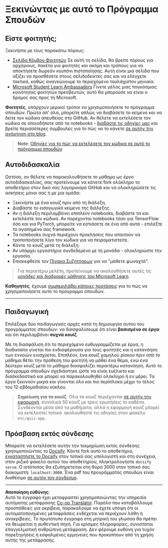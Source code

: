 <!--
CO_OP_TRANSLATOR_METADATA:
{
  "original_hash": "c4c545eb30765a49469ced84cfb4379f",
  "translation_date": "2025-08-29T08:43:17+00:00",
  "source_file": "lessons/0-course-setup/setup.md",
  "language_code": "el"
}
-->
# Ξεκινώντας με αυτό το Πρόγραμμα Σπουδών

## Είστε φοιτητής;

Ξεκινήστε με τους παρακάτω πόρους:

* [Σελίδα Κόμβου Φοιτητών](https://docs.microsoft.com/learn/student-hub?WT.mc_id=academic-77998-cacaste) Σε αυτή τη σελίδα, θα βρείτε πόρους για αρχάριους, πακέτα για φοιτητές και ακόμη και τρόπους για να αποκτήσετε δωρεάν κουπόνι πιστοποίησης. Αυτή είναι μια σελίδα που αξίζει να προσθέσετε στους σελιδοδείκτες σας και να ελέγχετε τακτικά, καθώς ανανεώνουμε το περιεχόμενο τουλάχιστον μηνιαία.
* [Microsoft Student Learn Ambassadors](https://studentambassadors.microsoft.com?WT.mc_id=academic-77998-cacaste) Γίνετε μέλος μιας παγκόσμιας κοινότητας φοιτητών πρεσβευτών, αυτό θα μπορούσε να είναι ο δρόμος σας προς τη Microsoft.

**Φοιτητές**, υπάρχουν μερικοί τρόποι να χρησιμοποιήσετε το πρόγραμμα σπουδών. Πρώτα απ' όλα, μπορείτε απλώς να διαβάσετε το κείμενο και να δείτε τον κώδικα απευθείας στο GitHub. Αν θέλετε να εκτελέσετε τον κώδικα σε οποιοδήποτε από τα notebooks - [διαβάστε τις οδηγίες μας](./etc/how-to-run.md) και βρείτε περισσότερες συμβουλές για το πώς να το κάνετε [σε αυτήν την ανάρτηση στο blog](https://soshnikov.com/education/how-to-execute-notebooks-from-github/).

> **Note**: [Οδηγίες για το πώς να εκτελέσετε τον κώδικα σε αυτό το πρόγραμμα σπουδών](./how-to-run.md)

## Αυτοδιδασκαλία

Ωστόσο, αν θέλετε να παρακολουθήσετε το μάθημα ως έργο αυτοδιδασκαλίας, σας προτείνουμε να κάνετε fork ολόκληρο το αποθετήριο στον δικό σας λογαριασμό GitHub και να ολοκληρώσετε τις ασκήσεις μόνοι σας ή με μια ομάδα:

* Ξεκινήστε με ένα κουίζ πριν από τη διάλεξη.
* Διαβάστε το εισαγωγικό κείμενο της διάλεξης.
* Αν η διάλεξη περιλαμβάνει επιπλέον notebooks, διαβάστε τα και εκτελέστε τον κώδικα. Αν παρέχονται notebooks τόσο για TensorFlow όσο και για PyTorch, μπορείτε να εστιάσετε σε ένα από αυτά - επιλέξτε το αγαπημένο σας framework.
* Τα notebooks συχνά περιέχουν προκλήσεις που απαιτούν να τροποποιήσετε λίγο τον κώδικα για να πειραματιστείτε.
* Κάντε το κουίζ μετά τη διάλεξη.
* Αν υπάρχει εργαστήριο συνδεδεμένο με τη μονάδα - ολοκληρώστε την εργασία.
* Επισκεφθείτε τον [Πίνακα Συζητήσεων](https://github.com/microsoft/AI-For-Beginners/discussions) για να "μάθετε φωναχτά".

> Για περαιτέρω μελέτη, προτείνουμε να ακολουθήσετε αυτές τις [μονάδες και διαδρομές μάθησης του Microsoft Learn](https://docs.microsoft.com/en-us/users/dmitrysoshnikov-9132/collections/31zgizg2p418yo/?WT.mc_id=academic-77998-cacaste).

**Καθηγητές**, έχουμε [συμπεριλάβει κάποιες προτάσεις](/for-teachers.md) για το πώς να χρησιμοποιήσετε αυτό το πρόγραμμα σπουδών.

---

## Παιδαγωγική

Επιλέξαμε δύο παιδαγωγικές αρχές κατά τη δημιουργία αυτού του προγράμματος σπουδών: να διασφαλίσουμε ότι είναι **βασισμένο σε έργα** και ότι περιλαμβάνει **συχνά κουίζ**.

Με τη διασφάλιση ότι το περιεχόμενο ευθυγραμμίζεται με έργα, η διαδικασία γίνεται πιο ενδιαφέρουσα για τους φοιτητές και η κατανόηση των εννοιών ενισχύεται. Επιπλέον, ένα κουίζ χαμηλού ρίσκου πριν από το μάθημα θέτει την πρόθεση του φοιτητή να μάθει ένα θέμα, ενώ ένα δεύτερο κουίζ μετά το μάθημα διασφαλίζει περαιτέρω κατανόηση. Αυτό το πρόγραμμα σπουδών σχεδιάστηκε ώστε να είναι ευέλικτο και διασκεδαστικό και μπορεί να παρακολουθηθεί ολόκληρο ή εν μέρει. Τα έργα ξεκινούν μικρά και γίνονται όλο και πιο περίπλοκα μέχρι το τέλος του 12-εβδομαδιαίου κύκλου.

> **Σημείωση για τα κουίζ**: Όλα τα κουίζ περιέχονται [σε αυτήν την εφαρμογή](https://red-field-0a6ddfd03.1.azurestaticapps.net/), συνολικά 50 κουίζ με τρεις ερωτήσεις το καθένα. Συνδέονται μέσα από τα μαθήματα, αλλά η εφαρμογή κουίζ μπορεί να εκτελεστεί τοπικά· ακολουθήστε τις οδηγίες στον φάκελο `etc/quiz-app`.

## Πρόσβαση εκτός σύνδεσης

Μπορείτε να εκτελέσετε αυτήν την τεκμηρίωση εκτός σύνδεσης χρησιμοποιώντας το [Docsify](https://docsify.js.org/#/). Κάντε fork αυτό το αποθετήριο, [εγκαταστήστε το Docsify](https://docsify.js.org/#/quickstart) στον τοπικό σας υπολογιστή και στη συνέχεια, στον ριζικό φάκελο αυτού του αποθετηρίου, πληκτρολογήστε `docsify serve`. Ο ιστότοπος θα εξυπηρετείται στη θύρα 3000 στον τοπικό σας διακομιστή: `localhost:3000`. Ένα pdf του προγράμματος σπουδών είναι διαθέσιμο [σε αυτόν τον σύνδεσμο](../../../../../../../../../etc/pdf/readme.pdf).

---

**Αποποίηση ευθύνης**:  
Αυτό το έγγραφο έχει μεταφραστεί χρησιμοποιώντας την υπηρεσία αυτόματης μετάφρασης [Co-op Translator](https://github.com/Azure/co-op-translator). Παρόλο που καταβάλλουμε προσπάθειες για ακρίβεια, παρακαλούμε να έχετε υπόψη ότι οι αυτοματοποιημένες μεταφράσεις ενδέχεται να περιέχουν λάθη ή ανακρίβειες. Το πρωτότυπο έγγραφο στη μητρική του γλώσσα θα πρέπει να θεωρείται η αυθεντική πηγή. Για κρίσιμες πληροφορίες, συνιστάται επαγγελματική ανθρώπινη μετάφραση. Δεν φέρουμε ευθύνη για τυχόν παρεξηγήσεις ή εσφαλμένες ερμηνείες που προκύπτουν από τη χρήση αυτής της μετάφρασης.